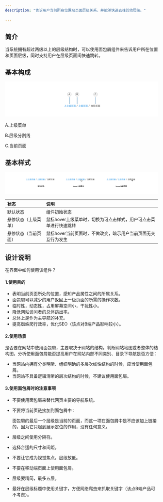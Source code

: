```yaml
---
description: "告诉用户当前所在位置及页面层级关系，并能够快速去往其他层级。"

---
```


<!--副标题具体写法见源代码模式-->

## 简介

当系统拥有超过两级以上的层级结构时，可以使用面包屑组件来告诉用户所在位置和页面层级，同时支持用户在层级页面间快速跳转。



## 基本构成

![基本构成](../../../images/基本构成-2972587.png)

A.上级菜单

B.层级分割线

C.当前页面




## 基本样式

![基本样式](../../../images/基本样式.png)

| 状态                 | 说明                                                         |
| :------------------- | :----------------------------------------------------------- |
| 默认状态             | 组件初始状态                                                 |
| 悬停状态（上级菜单） | 鼠标hover上级菜单时，切换为可点击样式，用户可点击菜单进行快速跳转 |
| 悬停状态（当前页面） | 鼠标hover当前页面时，不做改变，暗示用户当前页面无交互行为发生 |



## 设计说明

在界面中如何使用该组件？



#### 1.使用目的

-  表明当前页面所处的位置，感知产品属性之间的所属关系。      
- 面包屑可以减少的用户返回上一级页面的所需的操作次数。     
- 临时性，动态性，占用屏幕空间小，干扰性小。      
- 降低网站访问者的总体跳出率。      
- 总体上是作为主导航的补充。
- 提高蜘蛛爬行效率，优化SEO（该点对B端产品影响较小）。



#### 2.使用场景

​        是否要在网站中使用面包屑，主要取决于网站的结构。判断网站地图或者整体的结构图，分析使用面包屑能否提高用户在网站内部不同类别、目录下导航是否方便：     

- 当网站内拥有分类明晰、组织明确的多层次线性结构的时候，应当使用面包屑。      
- 当网站不具备逻辑清晰的层次结构的时候，不建议使用面包屑。



#### 3.使用面包屑时的注意事项

- 不要使用面包屑来替代网页主要的导航系统。

- 不要将当前页链接加到面包屑中：

  面包屑的最后一个层级是当前的页面，而这一项在面包屑中是不应该加上链接的，因为它只起到展示定位的作用，没有任何意义。      

- 层级之间使用分隔符。

- 选择合适的尺寸和间距。

- 不要让它成为视觉焦点，层级放低。

- 不要在移动端页面上使用面包屑。

- 层级要精简，最多五层。

- 最好在层级标题中使用关键字，方便网络爬虫来抓取关键字（该点B端产品可不考虑）。

